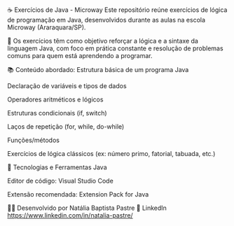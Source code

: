 ☕ Exercícios de Java - Microway
Este repositório reúne exercícios de lógica de programação em Java, desenvolvidos durante as aulas na escola Microway (Araraquara/SP).

📌 Os exercícios têm como objetivo reforçar a lógica e a sintaxe da linguagem Java, com foco em prática constante e resolução de problemas comuns para quem está aprendendo a programar.

📚 Conteúdo abordado:
Estrutura básica de um programa Java

Declaração de variáveis e tipos de dados

Operadores aritméticos e lógicos

Estruturas condicionais (if, switch)

Laços de repetição (for, while, do-while)

Funções/métodos

Exercícios de lógica clássicos (ex: número primo, fatorial, tabuada, etc.)

🚀 Tecnologias e Ferramentas
Java 

Editor de código: Visual Studio Code

Extensão recomendada: Extension Pack for Java

👩‍💻 Desenvolvido por
Natália Baptista Pastre
🔗 LinkedIn 
https://www.linkedin.com/in/natalia-pastre/
